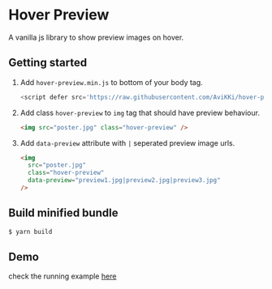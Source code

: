 # Hover Preview

A vanilla js library to show preview images on hover.

## Getting started

1. Add `hover-preview.min.js` to bottom of your body tag.
   ```js
   <script defer src='https://raw.githubusercontent.com/AviKKi/hover-preview/main/dist/hover-preview.min.js'></script>
   ```
1. Add class `hover-preview` to `img` tag that should have preview behaviour.
   ```html
   <img src="poster.jpg" class="hover-preview" />
   ```
1. Add `data-preview` attribute with `|` seperated preview image urls.
   ```html
   <img
     src="poster.jpg"
     class="hover-preview"
     data-preview="preview1.jpg|preview2.jpg|preview3.jpg"
   />
   ```

## Build minified bundle
```sh
$ yarn build
```

## Demo
check the running example [here](https://hover-preview.surge.sh/)
